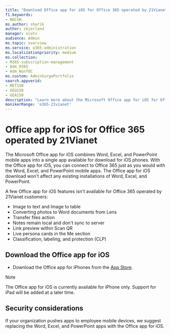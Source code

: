 ```yaml
---
title: "Download Office app for iOS for Office 365 operated by 21Vianet"
f1.keywords:
- NOCSH
ms.author: sharik
author: skjerland
manager: scotv
audience: Admin
ms.topic: overview
ms.service: o365-administration
ms.localizationpriority: medium
ms.collection: 
- M365-subscription-management 
- Adm_O365
- Adm_NonTOC
ms.custom: AdminSurgePortfolio
search.appverid:
- MET150
- GEU150
- GEA150
description: "Learn more about the Microsoft Office app for iOS for Office 365 operated by 21Vianet and how to download it for customers in China."
monikerRange: 'o365-21vianet'
---
```


# Office app for iOS for Office 365 operated by 21Vianet

The Microsoft Office app for iOS combines Word, Excel, and PowerPoint mobile apps into a single app available for download for iOS phones. With the Office app for iOS, you can connect to Office 365 just as you would with the Word, Excel, and PowerPoint mobile apps. The Office app for iOS download won't affect any existing installations of Word, Excel, and PowerPoint.

A few Office app for iOS features isn't available for Office 365 operated by 21Vianet customers:

- Image to text and Image to table 
- Converting photos to Word documents from Lens 
- Transfer files action 
- Notes remain local and don't sync to server
- Link preview within Scan QR
- Live persona cards in the Me section
- Classification, labeling, and protection (CLP)


## Download the Office app for iOS

- Download the Office app for iPhones from the [App Store](https://products.office.com/mobile/office?rtc=2). 

> [!NOTE]
> The Office app for iOS is currently available for iPhone only. Support for iPad will be added at a later time. 

## Security considerations

If your organization pushes apps to employee mobile devices, we suggest replacing the Word, Excel, and PowerPoint apps with the Office app for iOS.  


